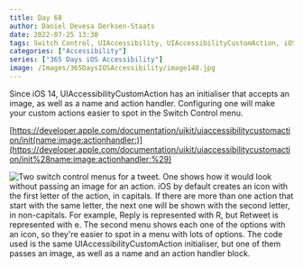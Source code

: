 ```yaml
---
title: Day 68
author: Daniel Devesa Derksen-Staats
date: 2022-07-25 13:30
tags: Switch Control, UIAccessibility, UIAccessibilityCustomAction, iOS
categories: ["Accessibility"]
series: ["365 Days iOS Accessibility"]
image: /Images/365DaysIOSAccessibility/image140.jpg
---
```


Since iOS 14, UIAccessibilityCustomAction has an initialiser that accepts an image, as well as a name and action handler. Configuring one will make your custom actions easier to spot in the Switch Control menu.  

[https://developer.apple.com/documentation/uikit/uiaccessibilitycustomaction/init(name:image:actionhandler:)](https://developer.apple.com/documentation/uikit/uiaccessibilitycustomaction/init%28name:image:actionhandler:%29)

![Two switch control menus for a tweet. One shows how it would look without passing an image for an action. iOS by default creates an icon with the first letter of the action, in capitals. If there are more than one action that start with the same letter, the next one will be shown with the second letter, in non-capitals. For example, Reply is represented with R, but Retweet is represented with e. The second menu shows each one of the options with an icon, so they're easier to spot in a menu with lots of options. The code used is the same UIAccessibilityCustomAction initialiser, but one of them passes an image, as well as a name and an action handler block.](/Images/365DaysIOSAccessibility/image140.jpg)